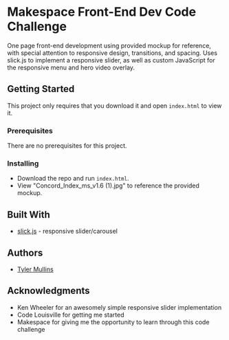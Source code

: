 # Makespace Front-End Dev Code Challenge

One page front-end development using provided mockup for reference, with special attention to responsive design, transitions, and spacing. Uses slick.js to implement a responsive slider, as well as custom JavaScript for the responsive menu and hero video overlay.

## Getting Started

This project only requires that you download it and open `index.html` to view it.

### Prerequisites

There are no prerequisites for this project.

### Installing

* Download the repo and run `index.html`.
* View "Concord_Index_ms_v1.6 (1).jpg" to reference the provided mockup.

## Built With

* [slick.js](http://kenwheeler.github.io/slick/) - responsive slider/carousel

## Authors

* [Tyler Mullins](https://github.com/jessetylermullins)

## Acknowledgments

* Ken Wheeler for an awesomely simple responsive slider implementation
* Code Louisville for getting me started
* Makespace for giving me the opportunity to learn through this code challenge
